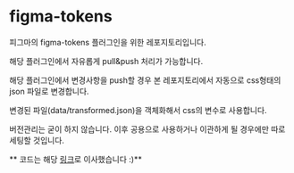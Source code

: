 # figma-tokens

피그마의 figma-tokens 플러그인을 위한 레포지토리입니다.

해당 플러그인에서 자유롭게 pull&push 처리가 가능합니다.

해당 플러그인에서 변경사항을 push할 경우 본 레포지토리에서 자동으로 css형태의 json 파일로 변경합니다.

변경된 파일(data/transformed.json)을 객체화해서 css의 변수로 사용합니다.

버전관리는 굳이 하지 않습니다. 이후 공용으로 사용하거나 이관하게 될 경우에만 따로 세팅할 것입니다.

** 코드는 해당 [링크](https://github.com/Citysquirrel/citysquirrel.github.io/tree/dev/data)로 이사했습니다 :)**
